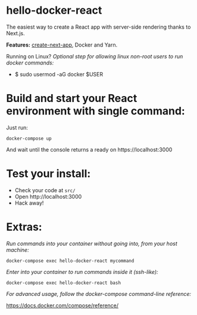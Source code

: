 # hello-docker-react
The easiest way to create a React app with server-side rendering thanks to Next.js.

**Features:** <a href="https://open.segment.com/create-next-app">create-next-app</a>, Docker and Yarn.

Running on Linux? _Optional step for allowing linux non-root users to run docker commands:_
* $ sudo usermod -aG docker $USER

# Build and start your React environment with single command:

Just run:

```
docker-compose up
```

And wait until the console returns a ready on https://localhost:3000


# Test your install:

* Check your code at `src/` 
* Open http://localhost:3000
* Hack away!

# Extras:

_Run commands into your container without going into, from your host machine:_

```
docker-compose exec hello-docker-react mycommand
```

_Enter into your container to run commands inside it (ssh-like):_

```
docker-compose exec hello-docker-react bash
```

_For advanced usage, follow the docker-compose command-line reference:_

https://docs.docker.com/compose/reference/
